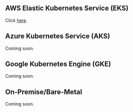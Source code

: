 ## AWS Elastic Kubernetes Service (EKS)
Click [here](eks/README.md).

## Azure Kubernetes Service (AKS)
Coming soon.

## Google Kubernetes Engine (GKE)
Coming soon.

## On-Premise/Bare-Metal
Coming soon.
